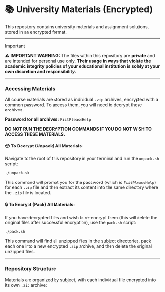 # 📚 University Materials (Encrypted)

This repository contains university materials and assignment solutions, stored in an encrypted format.

---

> [!IMPORTANT]  
> **⚠️ IMPORTANT WARNING:**
> The files within this repository are **private** and are intended for personal use only. **Their usage in ways that violate the academic integrity policies of your educational institution is solely at your own discretion and responsibility.** 


---

### Accessing Materials

All course materials are stored as individual `.zip` archives, encrypted with a common password. To access them, you will need to decrypt these archives.

**Password for all archives:** `FiitPleaseHelp`

**DO NOT RUN THE DECRYPTION COMMANDS IF YOU DO NOT WISH TO ACCESS THESE MATERIALS.**

#### 📦 To Decrypt (Unpack) All Materials:

Navigate to the root of this repository in your terminal and run the `unpack.sh` script:

```bash
./unpack.sh
```

This command will prompt you for the password (which is `FiitPleaseHelp`) for each `.zip` file and then extract its content into the same directory where the `.zip` file is located.

#### 🔒 To Encrypt (Pack) All Materials:

If you have decrypted files and wish to re-encrypt them (this will delete the original files after successful encryption), use the `pack.sh` script:

```bash
./pack.sh
```

This command will find all unzipped files in the subject directories, pack each one into a new encrypted `.zip` archive, and then delete the original unzipped files.

---

### Repository Structure

Materials are organized by subject, with each individual file encrypted into its own `.zip` archive:

